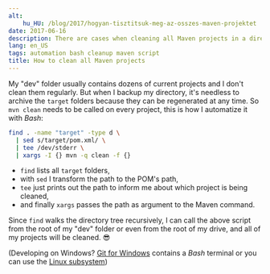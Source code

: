 ```yaml
---
alt:
    hu_HU: /blog/2017/hogyan-tisztitsuk-meg-az-osszes-maven-projektet
date: 2017-06-16
description: There are cases when cleaning all Maven projects in a directory is necessary. Here's a Bash one-liner to do it. :)
lang: en_US
tags: automation bash cleanup maven script
title: How to clean all Maven projects
---
```


My "dev" folder usually contains dozens of current projects and I don't clean them regularly. But when I backup my directory, it's needless to archive the `target` folders because they can be regenerated at any time. So `mvn clean` needs to be called on every project, this is how I automatize it with _Bash_:

```bash
find . -name "target" -type d \
  | sed s/target/pom.xml/ \
  | tee /dev/stderr \
  | xargs -I {} mvn -q clean -f {}
```

-   `find` lists all `target` folders,
-   with `sed` I transform the path to the POM's path,
-   `tee` just prints out the path to inform me about which project is being cleaned,
-   and finally `xargs` passes the path as argument to the Maven command.

Since `find` walks the directory tree recursively, I can call the above script from the root of my "dev" folder or even from the root of my drive, and all of my projects will be cleaned. 😎

(Developing on Windows? [Git for Windows](https://git-for-windows.github.io/) contains a _Bash_ terminal or you can use the [Linux subsystem](https://msdn.microsoft.com/en-us/commandline/wsl/about))
